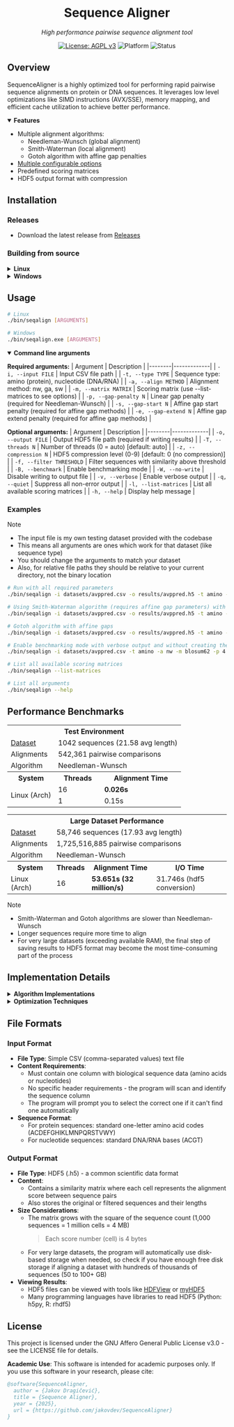 <div align="center">
  <h1>Sequence Aligner</h1>
  <p><em>High performance pairwise sequence alignment tool</em></p>
  
  [![License: AGPL v3](https://img.shields.io/badge/License-AGPL_v3-blue.svg)](https://www.gnu.org/licenses/agpl-3.0)
  ![Platform](https://img.shields.io/badge/platform-Linux%20%7C%20Windows-lightgrey)
  ![Status](https://img.shields.io/badge/status-academic-orange)
</div>

## Overview

SequenceAligner is a highly optimized tool for performing rapid pairwise sequence alignments on protein or DNA sequences. It leverages low level optimizations like SIMD instructions (AVX/SSE), memory mapping, and efficient cache utilization to achieve better performance.

<details open>
<summary><strong>Features</strong></summary>

- Multiple alignment algorithms:
  - Needleman-Wunsch (global alignment)
  - Smith-Waterman (local alignment)
  - Gotoh algorithm with affine gap penalties
- [Multiple configurable options](#usage)
- Predefined scoring matrices
- HDF5 output format with compression

</details>

## Installation

### Releases

- Download the latest release from [Releases](https://github.com/jakovdev/SequenceAligner/releases/latest)


### Building from source

<details>
<summary><strong>Linux</strong></summary>

#### Dependencies
- GCC with C99 support
- GNU Make
- HDF5 library

```bash
# Debian/Ubuntu
sudo apt install build-essential libhdf5-dev

# Arch Linux
sudo pacman -S gcc make hdf5
```

#### Building

```bash
# Clone the repository
git clone https://github.com/user/SequenceAligner.git
cd SequenceAligner

# Build the project
make

# Profiles
make help
```
</details>

<details>
<summary><strong>Windows</strong></summary>

#### Prerequisite

1. Install MSYS2 from https://www.msys2.org/
2. Open the MSYS2 UCRT64 terminal
3. Navigate to the folder you downloaded the project using:

```bash
cd /c/Users/John/Downloads/SequenceAligner
```

> - Replace the folder path to the location you downloaded the project files
> - MSYS2 uses `/c/...` instead of `C:\...`

4. Install required tools by running:
```bash
./scripts/msys2_setup.sh
```

#### Building

```bash
# Build the program
mingw32-make
```

```bash
# All available commands
mingw32-make help
```

</details>

## Usage

```bash
# Linux
./bin/seqalign [ARGUMENTS]

# Windows
./bin/seqalign.exe [ARGUMENTS]
```

<details open>
<summary><strong>Command line arguments</strong></summary>

**Required arguments:**
| Argument | Description |
|--------|-------------|
| `-i, --input FILE` | Input CSV file path |
| `-t, --type TYPE` | Sequence type: amino (protein), nucleotide (DNA/RNA) |
| `-a, --align METHOD` | Alignment method: nw, ga, sw |
| `-m, --matrix MATRIX` | Scoring matrix (use --list-matrices to see options) |
| `-p, --gap-penalty N` | Linear gap penalty (required for Needleman-Wunsch) |
| `-s, --gap-start N` | Affine gap start penalty (required for affine gap methods) |
| `-e, --gap-extend N` | Affine gap extend penalty (required for affine gap methods) |

**Optional arguments:**
| Argument | Description |
|--------|-------------|
| `-o, --output FILE` | Output HDF5 file path (required if writing results) |
| `-T, --threads N` | Number of threads (0 = auto) [default: auto] |
| `-z, --compression N` | HDF5 compression level (0-9) [default: 0 (no compression)] |
| `-f, --filter THRESHOLD` | Filter sequences with similarity above threshold |
| `-B, --benchmark` | Enable benchmarking mode |
| `-W, --no-write` | Disable writing to output file |
| `-v, --verbose` | Enable verbose output |
| `-q, --quiet` | Suppress all non-error output |
| `-l, --list-matrices` | List all available scoring matrices |
| `-h, --help` | Display help message |

</details>

### Examples

> [!NOTE]
> - The input file is my own testing dataset provided with the codebase
> - This means all arguments are ones which work for that dataset (like sequence type)
> - You should change the arguments to match your dataset
> - Also, for relative file paths they should be relative to your current directory, not the binary location

```bash
# Run with all required parameters
./bin/seqalign -i datasets/avppred.csv -o results/avppred.h5 -t amino -a nw -m blosum50 -p 4

# Using Smith-Waterman algorithm (requires affine gap parameters) with 8 threads
./bin/seqalign -i datasets/avppred.csv -o results/avppred.h5 -t amino -a sw -m blosum62 -s 10 -e 1 -T 8

# Gotoh algorithm with affine gaps
./bin/seqalign -i datasets/avppred.csv -o results/avppred.h5 -t amino -a ga -m pam250 -s 12 -e 2

# Enable benchmarking mode with verbose output and without creating the HDF5 result
./bin/seqalign -i datasets/avppred.csv -t amino -a nw -m blosum62 -p 4 -B -v

# List all available scoring matrices
./bin/seqalign --list-matrices

# List all arguments
./bin/seqalign --help
```

## Performance Benchmarks

<table>
  <tr>
    <th colspan="3">Test Environment</th>
  </tr>
  <tr>
    <td><a href="/datasets/avppred.csv">Dataset</a></td>
    <td colspan="2">1042 sequences (21.58 avg length)</td>
  </tr>
  <tr>
    <td>Alignments</td>
    <td colspan="2">542,361 pairwise comparisons</td>
  </tr>
  <tr>
    <td>Algorithm</td>
    <td colspan="2">Needleman-Wunsch</td>
  </tr>
  <tr>
    <th>System</th>
    <th>Threads</th>
    <th>Alignment Time</th>
  </tr>
  <tr>
    <td rowspan="2">Linux (Arch)</td>
    <td>16</td>
    <td><strong>0.026s</strong></td>
  </tr>
  <tr>
    <td>1</td>
    <td>0.15s</td>
  </tr>
</table>

<table>
  <tr>
    <th colspan="4">Large Dataset Performance</th>
  </tr>
  <tr>
    <td><a href="/datasets/drosophila.csv">Dataset</a></td>
    <td colspan="3">58,746 sequences (17.93 avg length)</td>
  </tr>
  <tr>
    <td>Alignments</td>
    <td colspan="3">1,725,516,885 pairwise comparisons</td>
  </tr>
  <tr>
    <td>Algorithm</td>
    <td colspan="3">Needleman-Wunsch</td>
  </tr>
  <tr>
    <th>System</th>
    <th>Threads</th>
    <th>Alignment Time</th>
    <th>I/O Time</th>
  </tr>
  <tr>
    <td>Linux (Arch)</td>
    <td>16</td>
    <td><strong>53.651s (32 million/s)</strong></td>
    <td>31.746s (hdf5 conversion)</td>
  </tr>
</table>

> [!NOTE]
> - Smith-Waterman and Gotoh algorithms are slower than Needleman-Wunsch
> - Longer sequences require more time to align
> - For very large datasets (exceeding available RAM), the final step of saving results to HDF5 format may become the most time-consuming part of the process

## Implementation Details

<details>
<summary><strong>Algorithm Implementations</strong></summary>

- **Needleman-Wunsch**: Global alignment with linear gap penalties
- **Smith-Waterman**: Local alignment with affine gap penalties 
- **Gotoh Algorithm**: Global alignment with affine gap penalties

All implementations use dynamic programming with optimized matrix operations.
</details>

<details>
<summary><strong>Optimization Techniques</strong></summary>

- SIMD vectorization using AVX/SSE instructions
- Cache friendly memory access patterns
- Memory prefetching
- Thread work stealing for load balancing
- Huge pages for large memory allocations
- Efficient matrix allocation with stack fallback for small sequences
- Memory mapped input file reading and storage for large matrices
</details>

## File Formats

### Input Format
- **File Type**: Simple CSV (comma-separated values) text file
- **Content Requirements**:
  - Must contain one column with biological sequence data (amino acids or nucleotides)
  - No specific header requirements - the program will scan and identify the sequence column
  - The program will prompt you to select the correct one if it can't find one automatically
- **Sequence Format**:
  - For protein sequences: standard one-letter amino acid codes (ACDEFGHIKLMNPQRSTVWY)
  - For nucleotide sequences: standard DNA/RNA bases (ACGT)

### Output Format
- **File Type**: HDF5 (.h5) - a common scientific data format
- **Content**:
  - Contains a similarity matrix where each cell represents the alignment score between sequence pairs
  - Also stores the original or filtered sequences and their lengths
- **Size Considerations**:
  - The matrix grows with the square of the sequence count (1,000 sequences = 1 million cells = 4 MB)
    > Each score number (cell) is 4 bytes
  - For very large datasets, the program will automatically use disk-based storage when needed, so check if you have enough free disk storage if aligning a dataset with hundreds of thousands of sequences (50 to 100+ GB)
- **Viewing Results**:
  - HDF5 files can be viewed with tools like [HDFView](https://www.hdfgroup.org/downloads/hdfview/) or [myHDF5](https://myhdf5.hdfgroup.org/)
  - Many programming languages have libraries to read HDF5 (Python: h5py, R: rhdf5)


## License

This project is licensed under the GNU Affero General Public License v3.0 - see the LICENSE file for details.

**Academic Use**: This software is intended for academic purposes only. If you use this software in your research, please cite:

```bibtex
@software{SequenceAligner,
  author = {Jakov Dragičević},
  title = {Sequence Aligner},
  year = {2025},
  url = {https://github.com/jakovdev/SequenceAligner}
}
```
